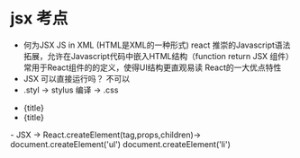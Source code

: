 # jsx 考点
- 何为JSX
    JS in XML (HTML是XML的一种形式)
    react 推崇的Javascript语法拓展，允许在Javascript代码中嵌入HTML结构（function return JSX 组件）
    常用于React组件的的定义，使得UI结构更直观易读
    React的一大优点特性
- JSX 可以直接运行吗？ 
    不可以
- .styl -> stylus 编译 -> .css
<ul>
   <li key={todo.id}>{title}</li>
   <li key={todo.id}>{title}</li>
</ul>
- JSX -> React.createElement(tag,props,children)->
   document.createElement('ul')
       document.createElement('li')
    